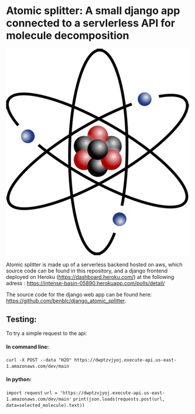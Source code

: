 # Atomic splitter: A small django app connected to a servlerless API for molecule decomposition
<img width="500" src="./logo.jpg" alt="Logo" />

Atomic splitter is made up of a serverless backend hosted on aws, which source code can be found in this repository, and a django frontend deployed on Heroku (https://dashboard.heroku.com/) at the following adress : https://intense-basin-05890.herokuapp.com/polls/detail/   

The source code for the django web app can be found here: https://github.com/benblc/django_atomic_splitter.

## Testing:

To try a simple request to the api:

#### In command line:
`curl -X POST --data "H2O" https://dwptzvjyoj.execute-api.us-east-1.amazonaws.com/dev/main`

#### In python:
`import request`
`url = 'https://dwptzvjyoj.execute-api.us-east-1.amazonaws.com/dev/main'`
`print(json.loads(requests.post(url, data=selected_molecule).text))`
